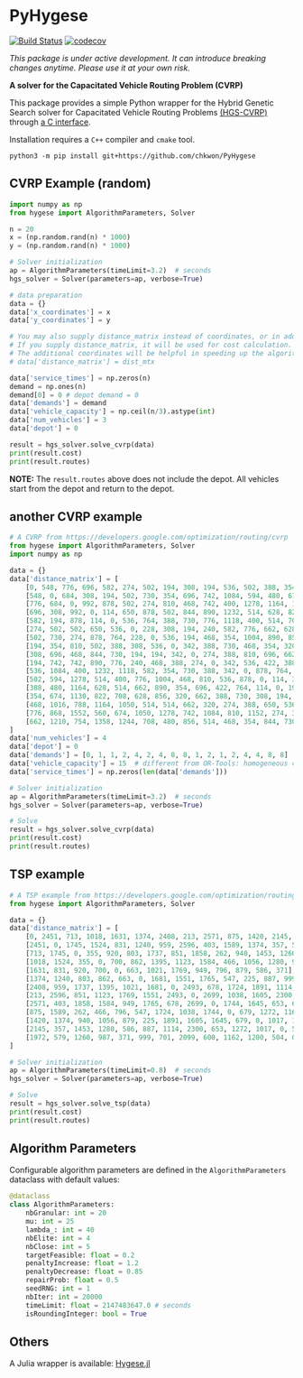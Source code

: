 # PyHygese

[![Build Status](https://github.com/chkwon/PyHygese/workflows/CI/badge.svg?branch=master)](https://github.com/chkwon/PyHygese/actions/workflows/ci.yml?query=workflow%3ACI)
[![codecov](https://codecov.io/gh/chkwon/PyHygese/branch/master/graph/badge.svg)](https://codecov.io/gh/chkwon/PyHygese)

*This package is under active development. It can introduce breaking changes anytime. Please use it at your own risk.*

**A solver for the Capacitated Vehicle Routing Problem (CVRP)**

This package provides a simple Python wrapper for the Hybrid Genetic Search solver for Capacitated Vehicle Routing Problems [(HGS-CVRP)](https://github.com/vidalt/HGS-CVRP) through [a C interface](https://github.com/chkwon/HGS-CVRP).

Installation requires a `C++` compiler and `cmake` tool.

```
python3 -m pip install git+https://github.com/chkwon/PyHygese
```


## CVRP Example (random)
```python
import numpy as np 
from hygese import AlgorithmParameters, Solver

n = 20
x = (np.random.rand(n) * 1000)
y = (np.random.rand(n) * 1000)

# Solver initialization
ap = AlgorithmParameters(timeLimit=3.2)  # seconds
hgs_solver = Solver(parameters=ap, verbose=True)

# data preparation
data = {}
data['x_coordinates'] = x
data['y_coordinates'] = y

# You may also supply distance_matrix instead of coordinates, or in addition to coordinates
# If you supply distance_matrix, it will be used for cost calculation.
# The additional coordinates will be helpful in speeding up the algorithm.
# data['distance_matrix'] = dist_mtx

data['service_times'] = np.zeros(n)
demand = np.ones(n)
demand[0] = 0 # depot demand = 0
data['demands'] = demand
data['vehicle_capacity'] = np.ceil(n/3).astype(int)
data['num_vehicles'] = 3
data['depot'] = 0

result = hgs_solver.solve_cvrp(data)
print(result.cost)
print(result.routes)

```

**NOTE:** The `result.routes` above does not include the depot. All vehicles start from the depot and return to the depot.


## another CVRP example

```python
# A CVRP from https://developers.google.com/optimization/routing/cvrp
from hygese import AlgorithmParameters, Solver
import numpy as np 

data = {}
data['distance_matrix'] = [
    [0, 548, 776, 696, 582, 274, 502, 194, 308, 194, 536, 502, 388, 354, 468, 776, 662],
    [548, 0, 684, 308, 194, 502, 730, 354, 696, 742, 1084, 594, 480, 674, 1016, 868, 1210],
    [776, 684, 0, 992, 878, 502, 274, 810, 468, 742, 400, 1278, 1164, 1130, 788, 1552, 754],
    [696, 308, 992, 0, 114, 650, 878, 502, 844, 890, 1232, 514, 628, 822, 1164, 560, 1358],
    [582, 194, 878, 114, 0, 536, 764, 388, 730, 776, 1118, 400, 514, 708, 1050, 674, 1244],
    [274, 502, 502, 650, 536, 0, 228, 308, 194, 240, 582, 776, 662, 628, 514, 1050, 708],
    [502, 730, 274, 878, 764, 228, 0, 536, 194, 468, 354, 1004, 890, 856, 514, 1278, 480],
    [194, 354, 810, 502, 388, 308, 536, 0, 342, 388, 730, 468, 354, 320, 662, 742, 856],
    [308, 696, 468, 844, 730, 194, 194, 342, 0, 274, 388, 810, 696, 662, 320, 1084, 514],
    [194, 742, 742, 890, 776, 240, 468, 388, 274, 0, 342, 536, 422, 388, 274, 810, 468],
    [536, 1084, 400, 1232, 1118, 582, 354, 730, 388, 342, 0, 878, 764, 730, 388, 1152, 354],
    [502, 594, 1278, 514, 400, 776, 1004, 468, 810, 536, 878, 0, 114, 308, 650, 274, 844],
    [388, 480, 1164, 628, 514, 662, 890, 354, 696, 422, 764, 114, 0, 194, 536, 388, 730],
    [354, 674, 1130, 822, 708, 628, 856, 320, 662, 388, 730, 308, 194, 0, 342, 422, 536],
    [468, 1016, 788, 1164, 1050, 514, 514, 662, 320, 274, 388, 650, 536, 342, 0, 764, 194],
    [776, 868, 1552, 560, 674, 1050, 1278, 742, 1084, 810, 1152, 274, 388, 422, 764, 0, 798],
    [662, 1210, 754, 1358, 1244, 708, 480, 856, 514, 468, 354, 844, 730, 536, 194, 798, 0]
]
data['num_vehicles'] = 4
data['depot'] = 0
data['demands'] = [0, 1, 1, 2, 4, 2, 4, 8, 8, 1, 2, 1, 2, 4, 4, 8, 8]
data['vehicle_capacity'] = 15  # different from OR-Tools: homogeneous capacity
data['service_times'] = np.zeros(len(data['demands']))

# Solver initialization
ap = AlgorithmParameters(timeLimit=3.2)  # seconds
hgs_solver = Solver(parameters=ap, verbose=True)

# Solve
result = hgs_solver.solve_cvrp(data)
print(result.cost)
print(result.routes)
```


## TSP example

```python
# A TSP example from https://developers.google.com/optimization/routing/tsp
from hygese import AlgorithmParameters, Solver

data = {}
data['distance_matrix'] = [
    [0, 2451, 713, 1018, 1631, 1374, 2408, 213, 2571, 875, 1420, 2145, 1972],
    [2451, 0, 1745, 1524, 831, 1240, 959, 2596, 403, 1589, 1374, 357, 579],
    [713, 1745, 0, 355, 920, 803, 1737, 851, 1858, 262, 940, 1453, 1260],
    [1018, 1524, 355, 0, 700, 862, 1395, 1123, 1584, 466, 1056, 1280, 987],
    [1631, 831, 920, 700, 0, 663, 1021, 1769, 949, 796, 879, 586, 371],
    [1374, 1240, 803, 862, 663, 0, 1681, 1551, 1765, 547, 225, 887, 999],
    [2408, 959, 1737, 1395, 1021, 1681, 0, 2493, 678, 1724, 1891, 1114, 701],
    [213, 2596, 851, 1123, 1769, 1551, 2493, 0, 2699, 1038, 1605, 2300, 2099],
    [2571, 403, 1858, 1584, 949, 1765, 678, 2699, 0, 1744, 1645, 653, 600],
    [875, 1589, 262, 466, 796, 547, 1724, 1038, 1744, 0, 679, 1272, 1162],
    [1420, 1374, 940, 1056, 879, 225, 1891, 1605, 1645, 679, 0, 1017, 1200],
    [2145, 357, 1453, 1280, 586, 887, 1114, 2300, 653, 1272, 1017, 0, 504],
    [1972, 579, 1260, 987, 371, 999, 701, 2099, 600, 1162, 1200, 504, 0],
] 

# Solver initialization
ap = AlgorithmParameters(timeLimit=0.8)  # seconds
hgs_solver = Solver(parameters=ap, verbose=True)

# Solve
result = hgs_solver.solve_tsp(data)
print(result.cost)
print(result.routes)
```

## Algorithm Parameters
Configurable algorithm parameters are defined in the `AlgorithmParameters` dataclass with default values:
```python
@dataclass
class AlgorithmParameters:
    nbGranular: int = 20
    mu: int = 25
    lambda_: int = 40
    nbElite: int = 4
    nbClose: int = 5
    targetFeasible: float = 0.2
    penaltyIncrease: float = 1.2
    penaltyDecrease: float = 0.85
    repairProb: float = 0.5
    seedRNG: int = 1
    nbIter: int = 20000
    timeLimit: float = 2147483647.0 # seconds
    isRoundingInteger: bool = True
```

## Others
A Julia wrapper is available: [Hygese.jl](https://github.com/chkwon/Hygese.jl)

